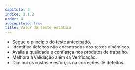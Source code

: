 ```yaml
---
capitulo: 3
indice: 3.1.2
order: 4
subcapitulo: true
title: Valor do teste estático
---
```


<ul>
    <li>Segue o princípio do teste antecipado.</li>
    <li>Identifica defeitos não encontrados nos testes dinâmicos.</li>
    <li>Avalia a qualidade e confiança nos produtos de trabalho.</li>
    <li>Melhora a Validação além da Verificação.</li>
    <li>Diminui os custos e esforços na correções de defeitos.</li>
</ul>
